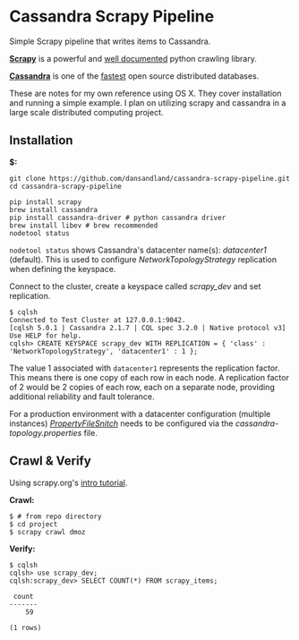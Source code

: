 # Cassandra Scrapy Pipeline

Simple Scrapy pipeline that writes items to Cassandra. 

**[Scrapy](http://scrapy.org/)** is a powerful and [well documented](http://doc.scrapy.org/en/1.0/intro/overview.html) python crawling library.

**[Cassandra](http://cassandra.apache.org/)** is one of the [fastest](http://www.datastax.com/apache-cassandra-leads-nosql-benchmark) open source distributed databases.

These are notes for my own reference using OS X. They cover installation and running a simple example. I plan on utilizing scrapy and cassandra in a large scale distributed computing project.

## Installation

**$:**
	
	git clone https://github.com/dansandland/cassandra-scrapy-pipeline.git
	cd cassandra-scrapy-pipeline

    pip install scrapy
    brew install cassandra
    pip install cassandra-driver # python cassandra driver
    brew install libev # brew recommended
    nodetool status
    
`nodetool status` shows Cassandra's datacenter name(s): *datacenter1* (default). This is used to configure *NetworkTopologyStrategy* replication when defining the keyspace. 
    
Connect to the cluster, create a keyspace called *scrapy_dev* and set replication.
    
    $ cqlsh
    Connected to Test Cluster at 127.0.0.1:9042.
	[cqlsh 5.0.1 | Cassandra 2.1.7 | CQL spec 3.2.0 | Native protocol v3]
	Use HELP for help.
    cqlsh> CREATE KEYSPACE scrapy_dev WITH REPLICATION = { 'class' : 'NetworkTopologyStrategy', 'datacenter1' : 1 };
    
The value 1 associated with `datacenter1` represents the replication factor. This means there is one copy of each row in each node. A replication factor of 2 would be 2 copies of each row, each on a separate node, providing additional reliability and fault tolerance.
      
For a production environment with a datacenter configuration (multiple instances) [*PropertyFileSnitch*](http://docs.datastax.com/en/cassandra/1.2/cassandra/architecture/architectureSnitchPFSnitch_t.html) needs to be configured via the *cassandra-topology.properties* file. 

## Crawl & Verify

Using scrapy.org's [intro tutorial](http://doc.scrapy.org/en/latest/intro/tutorial.html).

**Crawl:**
	
	$ # from repo directory
	$ cd project
	$ scrapy crawl dmoz
	
**Verify:**

	$ cqlsh
	cqlsh> use scrapy_dev;
	cqlsh:scrapy_dev> SELECT COUNT(*) FROM scrapy_items;
	
	 count
	-------
	    59
	
	(1 rows)

